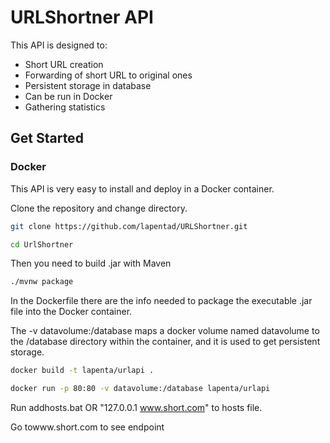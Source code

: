 # URLShortner API
This API is designed to:

  - Short URL creation
  - Forwarding of short URL to original ones
  - Persistent storage in database
  - Can be run in Docker
  - Gathering statistics

## Get Started
### Docker
This API is very easy to install and deploy in a Docker container.

Clone the repository and change directory.

```sh
git clone https://github.com/lapentad/URLShortner.git

cd UrlShortner
```
Then you need to build .jar with Maven

```sh
./mvnw package
```

In the Dockerfile there are the info needed to package the executable .jar file into the Docker container.


The -v datavolume:/database maps a docker volume named datavolume to the /database directory within the container, and it is used to get persistent storage.

```sh
docker build -t lapenta/urlapi .

docker run -p 80:80 -v datavolume:/database lapenta/urlapi
```

Run addhosts.bat OR "127.0.0.1 www.short.com" to hosts file.

Go towww.short.com to see endpoint